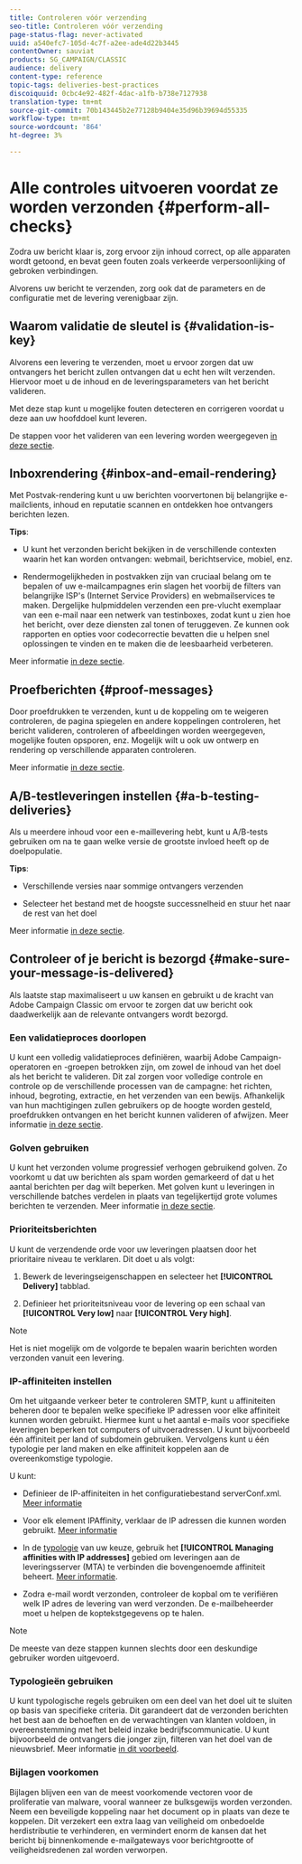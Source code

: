 ```yaml
---
title: Controleren vóór verzending
seo-title: Controleren vóór verzending
page-status-flag: never-activated
uuid: a540efc7-105d-4c7f-a2ee-ade4d22b3445
contentOwner: sauviat
products: SG_CAMPAIGN/CLASSIC
audience: delivery
content-type: reference
topic-tags: deliveries-best-practices
discoiquuid: 0cbc4e92-482f-4dac-a1fb-b738e7127938
translation-type: tm+mt
source-git-commit: 70b143445b2e77128b9404e35d96b39694d55335
workflow-type: tm+mt
source-wordcount: '864'
ht-degree: 3%

---
```



# Alle controles uitvoeren voordat ze worden verzonden {#perform-all-checks}

Zodra uw bericht klaar is, zorg ervoor zijn inhoud correct, op alle apparaten wordt getoond, en bevat geen fouten zoals verkeerde verpersoonlijking of gebroken verbindingen.

Alvorens uw bericht te verzenden, zorg ook dat de parameters en de configuratie met de levering verenigbaar zijn.

## Waarom validatie de sleutel is {#validation-is-key}

Alvorens een levering te verzenden, moet u ervoor zorgen dat uw ontvangers het bericht zullen ontvangen dat u echt hen wilt verzenden. Hiervoor moet u de inhoud en de leveringsparameters van het bericht valideren.

Met deze stap kunt u mogelijke fouten detecteren en corrigeren voordat u deze aan uw hoofddoel kunt leveren.

De stappen voor het valideren van een levering worden weergegeven [in deze sectie](../../delivery/using/steps-validating-the-delivery.md).

## Inboxrendering {#inbox-and-email-rendering}

Met Postvak-rendering kunt u uw berichten voorvertonen bij belangrijke e-mailclients, inhoud en reputatie scannen en ontdekken hoe ontvangers berichten lezen.

**Tips**:

* U kunt het verzonden bericht bekijken in de verschillende contexten waarin het kan worden ontvangen: webmail, berichtservice, mobiel, enz.

* Rendermogelijkheden in postvakken zijn van cruciaal belang om te bepalen of uw e-mailcampagnes erin slagen het voorbij de filters van belangrijke ISP&#39;s (Internet Service Providers) en webmailservices te maken. Dergelijke hulpmiddelen verzenden een pre-vlucht exemplaar van een e-mail naar een netwerk van testinboxes, zodat kunt u zien hoe het bericht, over deze diensten zal tonen of teruggeven. Ze kunnen ook rapporten en opties voor codecorrectie bevatten die u helpen snel oplossingen te vinden en te maken die de leesbaarheid verbeteren.

Meer informatie [in deze sectie](../../delivery/using/inbox-rendering.md).

## Proefberichten {#proof-messages}

Door proefdrukken te verzenden, kunt u de koppeling om te weigeren controleren, de pagina spiegelen en andere koppelingen controleren, het bericht valideren, controleren of afbeeldingen worden weergegeven, mogelijke fouten opsporen, enz. Mogelijk wilt u ook uw ontwerp en rendering op verschillende apparaten controleren.

Meer informatie [in deze sectie](../../delivery/using/steps-validating-the-delivery.md#sending-a-proof).

## A/B-testleveringen instellen {#a-b-testing-deliveries}

Als u meerdere inhoud voor een e-maillevering hebt, kunt u A/B-tests gebruiken om na te gaan welke versie de grootste invloed heeft op de doelpopulatie.

**Tips**:

* Verschillende versies naar sommige ontvangers verzenden

* Selecteer het bestand met de hoogste successnelheid en stuur het naar de rest van het doel

Meer informatie [in deze sectie](../../workflow/using/a-b-testing.md).

## Controleer of je bericht is bezorgd {#make-sure-your-message-is-delivered}

Als laatste stap maximaliseert u uw kansen en gebruikt u de kracht van Adobe Campaign Classic om ervoor te zorgen dat uw bericht ook daadwerkelijk aan de relevante ontvangers wordt bezorgd.

### Een validatieproces doorlopen

U kunt een volledig validatieproces definiëren, waarbij Adobe Campaign-operatoren en -groepen betrokken zijn, om zowel de inhoud van het doel als het bericht te valideren. Dit zal zorgen voor volledige controle en controle op de verschillende processen van de campagne: het richten, inhoud, begroting, extractie, en het verzenden van een bewijs. Afhankelijk van hun machtigingen zullen gebruikers op de hoogte worden gesteld, proefdrukken ontvangen en het bericht kunnen valideren of afwijzen. Meer informatie [in deze sectie](../../campaign/using/marketing-campaign-approval.md#approval-process).

### Golven gebruiken

U kunt het verzonden volume progressief verhogen gebruikend golven. Zo voorkomt u dat uw berichten als spam worden gemarkeerd of dat u het aantal berichten per dag wilt beperken. Met golven kunt u leveringen in verschillende batches verdelen in plaats van tegelijkertijd grote volumes berichten te verzenden. Meer informatie [in deze sectie](../../delivery/using/steps-sending-the-delivery.md#sending-using-multiple-waves).

### Prioriteitsberichten

U kunt de verzendende orde voor uw leveringen plaatsen door het prioritaire niveau te verklaren. Dit doet u als volgt:

1. Bewerk de leveringseigenschappen en selecteer het **[!UICONTROL Delivery]** tabblad.

1. Definieer het prioriteitsniveau voor de levering op een schaal van **[!UICONTROL Very low]** naar **[!UICONTROL Very high]**.

>[!NOTE]
>
>Het is niet mogelijk om de volgorde te bepalen waarin berichten worden verzonden vanuit een levering.

### IP-affiniteiten instellen

Om het uitgaande verkeer beter te controleren SMTP, kunt u affiniteiten beheren door te bepalen welke specifieke IP adressen voor elke affiniteit kunnen worden gebruikt. Hiermee kunt u het aantal e-mails voor specifieke leveringen beperken tot computers of uitvoeradressen. U kunt bijvoorbeeld één affiniteit per land of subdomein gebruiken. Vervolgens kunt u één typologie per land maken en elke affiniteit koppelen aan de overeenkomstige typologie.

U kunt:

* Definieer de IP-affiniteiten in het configuratiebestand serverConf.xml. [Meer informatie](../../installation/using/configuring-campaign-server.md#managing-outbound-smtp-traffic-with-affinities)

* Voor elk element IPAffinity, verklaar de IP adressen die kunnen worden gebruikt. [Meer informatie](../../installation/using/email-deliverability.md#list-of-ip-addresses-to-use)

* In de [typologie](../../campaign/using/about-campaign-typologies.md) van uw keuze, gebruik het **[!UICONTROL Managing affinities with IP addresses]** gebied om leveringen aan de leveringsserver (MTA) te verbinden die bovengenoemde affiniteit beheert. [Meer informatie](../../campaign/using/applying-rules.md#control-outgoing-smtp-traffic).

* Zodra e-mail wordt verzonden, controleer de kopbal om te verifiëren welk IP adres de levering van werd verzonden. De e-mailbeheerder moet u helpen de koptekstgegevens op te halen.

>[!NOTE]
>
>De meeste van deze stappen kunnen slechts door een deskundige gebruiker worden uitgevoerd.

### Typologieën gebruiken

U kunt typologische regels gebruiken om een deel van het doel uit te sluiten op basis van specifieke criteria. Dit garandeert dat de verzonden berichten het best aan de behoeften en de verwachtingen van klanten voldoen, in overeenstemming met het beleid inzake bedrijfscommunicatie. U kunt bijvoorbeeld de ontvangers die jonger zijn, filteren van het doel van de nieuwsbrief. Meer informatie [in dit voorbeeld](../../campaign/using/filtering-rules.md).

### Bijlagen voorkomen

Bijlagen blijven een van de meest voorkomende vectoren voor de proliferatie van malware, vooral wanneer ze bulksgewijs worden verzonden. Neem een beveiligde koppeling naar het document op in plaats van deze te koppelen. Dit verzekert een extra laag van veiligheid om onbedoelde herdistributie te verhinderen, en vermindert enorm de kansen dat het bericht bij binnenkomende e-mailgateways voor berichtgrootte of veiligheidsredenen zal worden verworpen.

